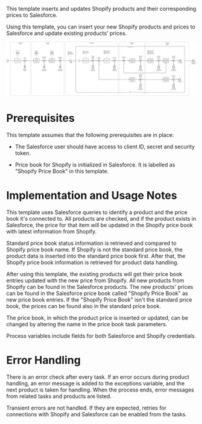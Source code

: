 This template inserts and updates Shopify products and their corresponding prices to Salesforce.

Using this template, you can insert your new Shopify products and prices to Salesforce and update existing products' prices.

![Template](assets/Shopify_to_Salesforce_-_Products_and_prices.svg)

# Prerequisites

This template assumes that the following prerequisites are in place:

- The Salesforce user should have access to client ID, secret and security token.

- Price book for Shopify is initialized in Salesforce. It is labelled as "Shopify Price Book" in this template.

# Implementation and Usage Notes

This template uses Salesforce queries to identify a product and the price book it's connected to. All products are checked, and if the product exists in Salesforce, the price for that item will be updated in the Shopify price book with latest information from Shopify.

Standard price book status information is retrieved and compared to Shopify price book name. If Shopify is not the standard price book, the product data is inserted into the standard price book first. After that, the Shopify price book information is retrieved for product data handling.

After using this template, the existing products will get their price book entries updated with the new price from Shopify. All new products from Shopify can be found in the Salesforce products. The new products' prices can be found in the Salesforce price book called "Shopify Price Book" as new price book entries. If the "Shopify Price Book" isn't the standard price book, the prices can be found also in the standard price book.

The price book, in which the product price is inserted or updated, can be changed by altering the name in the price book task parameters.

Process variables include fields for both Salesforce and Shopify credentials.

# Error Handling

There is an error check after every task. If an error occurs during product handling, an error message is added to the exceptions variable, and the next product is taken for handling. When the process ends, error messages from related tasks and products are listed.

Transient errors are not handled. If they are expected, retries for connections with Shopify and Salesforce can be enabled from the tasks.
